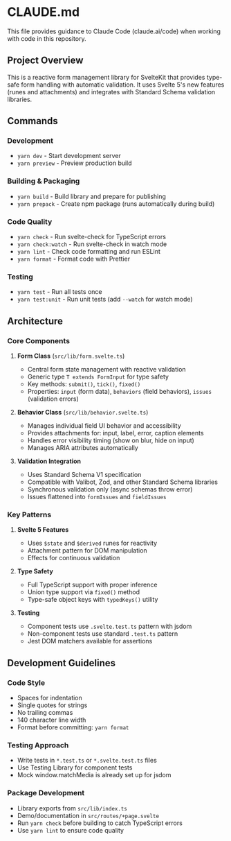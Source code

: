 # CLAUDE.md

This file provides guidance to Claude Code (claude.ai/code) when working with code in this repository.

## Project Overview

This is a reactive form management library for SvelteKit that provides type-safe form handling with automatic validation. It uses Svelte 5's new features (runes and attachments) and integrates with Standard Schema validation libraries.

## Commands

### Development

- `yarn dev` - Start development server
- `yarn preview` - Preview production build

### Building & Packaging

- `yarn build` - Build library and prepare for publishing
- `yarn prepack` - Create npm package (runs automatically during build)

### Code Quality

- `yarn check` - Run svelte-check for TypeScript errors
- `yarn check:watch` - Run svelte-check in watch mode
- `yarn lint` - Check code formatting and run ESLint
- `yarn format` - Format code with Prettier

### Testing

- `yarn test` - Run all tests once
- `yarn test:unit` - Run unit tests (add `--watch` for watch mode)

## Architecture

### Core Components

1. **Form Class** (`src/lib/form.svelte.ts`)

   - Central form state management with reactive validation
   - Generic type `T extends FormInput` for type safety
   - Key methods: `submit()`, `tick()`, `fixed()`
   - Properties: `input` (form data), `behaviors` (field behaviors), `issues` (validation errors)

2. **Behavior Class** (`src/lib/behavior.svelte.ts`)

   - Manages individual field UI behavior and accessibility
   - Provides attachments for: input, label, error, caption elements
   - Handles error visibility timing (show on blur, hide on input)
   - Manages ARIA attributes automatically

3. **Validation Integration**
   - Uses Standard Schema V1 specification
   - Compatible with Valibot, Zod, and other Standard Schema libraries
   - Synchronous validation only (async schemas throw error)
   - Issues flattened into `formIssues` and `fieldIssues`

### Key Patterns

1. **Svelte 5 Features**

   - Uses `$state` and `$derived` runes for reactivity
   - Attachment pattern for DOM manipulation
   - Effects for continuous validation

2. **Type Safety**

   - Full TypeScript support with proper inference
   - Union type support via `fixed()` method
   - Type-safe object keys with `typedKeys()` utility

3. **Testing**
   - Component tests use `.svelte.test.ts` pattern with jsdom
   - Non-component tests use standard `.test.ts` pattern
   - Jest DOM matchers available for assertions

## Development Guidelines

### Code Style

- Spaces for indentation
- Single quotes for strings
- No trailing commas
- 140 character line width
- Format before committing: `yarn format`

### Testing Approach

- Write tests in `*.test.ts` or `*.svelte.test.ts` files
- Use Testing Library for component tests
- Mock window.matchMedia is already set up for jsdom

### Package Development

- Library exports from `src/lib/index.ts`
- Demo/documentation in `src/routes/+page.svelte`
- Run `yarn check` before building to catch TypeScript errors
- Use `yarn lint` to ensure code quality
